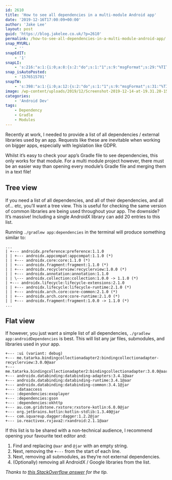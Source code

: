 ```yaml
---
id: 2610
title: 'How to see all dependencies in a multi-module Android app'
date: '2019-12-16T17:00:09+00:00'
author: 'Jake Lee'
layout: post
guid: 'https://blog.jakelee.co.uk/?p=2610'
permalink: /how-to-see-all-dependencies-in-a-multi-module-android-app/
snap_MYURL:
    - ''
snapEdIT:
    - '1'
snapLI:
    - 's:216:"a:1:{i:0;a:8:{s:2:"do";s:1:"1";s:9:"msgFormat";s:29:"%TITLE% %HCATS% %HTAGS% %URL%";s:8:"postType";s:1:"A";s:9:"isAutoImg";s:1:"A";s:8:"imgToUse";s:0:"";s:9:"isAutoURL";s:1:"A";s:8:"urlToUse";s:0:"";s:4:"doLI";i:0;}}";'
snap_isAutoPosted:
    - '1576515701'
snapTW:
    - 's:398:"a:1:{i:0;a:12:{s:2:"do";s:1:"1";s:9:"msgFormat";s:31:"%TITLE% (%HCATS% %HTAGS%) %URL%";s:8:"attchImg";s:1:"0";s:9:"isAutoImg";s:1:"A";s:8:"imgToUse";s:0:"";s:9:"isAutoURL";s:1:"A";s:8:"urlToUse";s:0:"";s:4:"doTW";i:0;s:8:"isPosted";s:1:"1";s:4:"pgID";s:19:"1206620423762436098";s:7:"postURL";s:57:"https://twitter.com/JakeLeeLtd/status/1206620423762436098";s:5:"pDate";s:19:"2019-12-16 17:01:41";}}";'
image: /wp-content/uploads/2019/12/Screenshot-2019-12-14-at-19.31.20-150x150.png
categories:
    - 'Android Dev'
tags:
    - Dependency
    - Gradle
    - Modules
---
```


Recently at work, I needed to provide a list of all dependencies / external libraries used by an app. Requests like these are inevitable when working on bigger apps, especially with legislation like GDPR.

Whilst it’s easy to check your app’s Gradle file to see dependencies, this only works for that module. For a multi module project however, there must be an easier way than opening every module’s Gradle file and merging them in a text file!

## Tree view

If you need a list of all dependencies, and all of their dependencies, and all of… etc, you’ll want a tree view. This is useful for checking the same version of common libraries are being used throughout your app. The downside? It’s massive! Including a single AndroidX library can add 20 entries to this list.

Running `./gradlew app:dependencies` in the terminal will produce something similar to:

```
...
| +--- androidx.preference:preference:1.1.0
| | +--- androidx.appcompat:appcompat:1.1.0 (*)
| | +--- androidx.core:core:1.1.0 (*)
| | +--- androidx.fragment:fragment:1.1.0 (*)
| | +--- androidx.recyclerview:recyclerview:1.0.0 (*)
| | +--- androidx.annotation:annotation:1.1.0
| | \--- androidx.collection:collection:1.0.0 -> 1.1.0 (*)
| +--- androidx.lifecycle:lifecycle-extensions:2.1.0
| | +--- androidx.lifecycle:lifecycle-runtime:2.1.0 (*)
| | +--- androidx.arch.core:core-common:2.1.0 (*)
| | +--- androidx.arch.core:core-runtime:2.1.0 (*)
| | +--- androidx.fragment:fragment:1.0.0 -> 1.1.0 (*)
...
```

## Flat view

If however, you just want a simple list of all dependencies, `./gradlew app:androidDependencies` is best. This will list any jar files, submodules, and libraries used in your app.

```
+--- :ui (variant: debug)
+--- me.tatarka.bindingcollectionadapter2:bindingcollectionadapter-recyclerview:3.0.0@aar
+--- me.tatarka.bindingcollectionadapter2:bindingcollectionadapter:3.0.0@aar
+--- androidx.databinding:databinding-adapters:3.4.1@aar
+--- androidx.databinding:databinding-runtime:3.4.1@aar
+--- androidx.databinding:databinding-common:3.4.1@jar
+--- :dataaccess
+--- :dependencies:exoplayer
+--- :dependencies:gson
+--- :dependencies:okhttp
+--- au.com.gridstone.rxstore:rxstore-kotlin:6.0.0@jar
+--- org.jetbrains.kotlin:kotlin-stdlib:1.3.40@jar
+--- com.squareup.dagger:dagger:1.2.2@jar
+--- io.reactivex.rxjava2:rxandroid:2.1.1@aar
```

If this list is to be shared with a non-technical audience, I recommend opening your favourite text editor and:

1. Find and replacing `@aar` and `@jar` with an empty string.
2. Next, removing the `+---` from the start of each line.
3. Next, removing all submodules, as they’re not external dependencies.
4. (Optionally) removing all AndroidX / Google libraries from the list.

*Thanks to [this StackOverflow answer](https://stackoverflow.com/a/39020703) for the tip.*